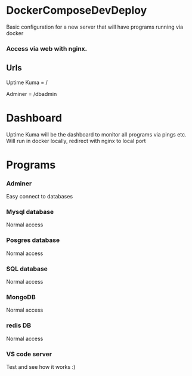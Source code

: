 # DockerComposeDevDeploy
Basic configuration for a new server that will have programs running via docker


### Access via web with nginx.
## Urls
Uptime Kuma = /  

Adminer = /dbadmin  


# Dashboard
Uptime Kuma will be the dashboard to monitor all programs via pings etc.
	Will run in docker locally, redirect with nginx to local port

# Programs

### Adminer 
Easy connect to databases

### Mysql database
Normal access

### Posgres database
Normal access

### SQL database
Normal access

### MongoDB
Normal access

### redis DB
Normal access

### VS code server
Test and see how it works :)
